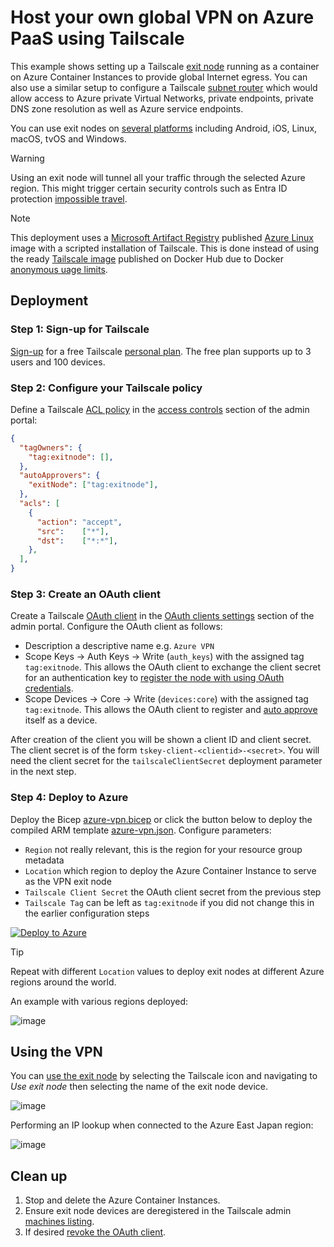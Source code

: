 # Host your own global VPN on Azure PaaS using Tailscale

This example shows setting up a Tailscale [exit node](https://tailscale.com/kb/1103/exit-nodes) running as a container on Azure Container Instances to provide global Internet egress. You can also use a similar setup to configure a Tailscale [subnet router](https://tailscale.com/kb/1019/subnets) which would allow access to Azure private Virtual Networks, private endpoints, private DNS zone resolution as well as Azure service endpoints.

You can use exit nodes on [several platforms](https://tailscale.com/kb/1347/installation#install-and-update-instructions) including Android, iOS, Linux, macOS, tvOS and Windows.

> [!WARNING]
> Using an exit node will tunnel all your traffic through the selected Azure region. This might trigger certain security controls such as Entra ID protection [impossible travel](https://learn.microsoft.com/en-us/entra/id-protection/concept-identity-protection-risks#impossible-travel).

> [!NOTE]
> This deployment uses a [Microsoft Artifact Registry](https://mcr.microsoft.com/) published [Azure Linux](https://github.com/microsoft/azurelinux) image with a scripted installation of Tailscale. This is done instead of using the ready [Tailscale image](https://hub.docker.com/r/tailscale/tailscale) published on Docker Hub due to Docker [anonymous uage limits](https://docs.docker.com/docker-hub/usage/).

## Deployment

### Step 1: Sign-up for Tailscale

[Sign-up](https://login.tailscale.com/start) for a free Tailscale [personal plan](https://tailscale.com/pricing?plan=personal). The free plan supports up to 3 users and 100 devices.

### Step 2: Configure your Tailscale policy

Define a Tailscale [ACL policy](https://tailscale.com/kb/1018/acls) in the [access controls](https://login.tailscale.com/admin/acls/file) section of the admin portal:

```json
{
  "tagOwners": {
    "tag:exitnode": [],
  },
  "autoApprovers": {
    "exitNode": ["tag:exitnode"],
  },
  "acls": [
    {
      "action": "accept",
      "src":    ["*"],
      "dst":    ["*:*"],
    },
  ],
}
```

### Step 3: Create an OAuth client

Create a Tailscale [OAuth client](https://tailscale.com/kb/1215/oauth-clients) in the [OAuth clients settings](https://login.tailscale.com/admin/settings/oauth) section of the admin portal. Configure the OAuth client as follows:
- Description a descriptive name e.g. `Azure VPN`
- Scope Keys -> Auth Keys -> Write (`auth_keys`) with the assigned tag `tag:exitnode`. This allows the OAuth client to exchange the client secret for an authentication key to [register the node with using OAuth credentials](https://tailscale.com/kb/1215/oauth-clients#registering-new-nodes-using-oauth-credentials).
- Scope Devices -> Core -> Write (`devices:core`) with the assigned tag `tag:exitnode`. This allows the OAuth client to register and [auto approve](https://tailscale.com/kb/1337/acl-syntax#auto-approvers) itself as a device.

After creation of the client you will be shown a client ID and client secret. The client secret is of the form `tskey-client-<clientid>-<secret>`. You will need the client secret for the `tailscaleClientSecret` deployment parameter in the next step.

### Step 4: Deploy to Azure

Deploy the Bicep [azure-vpn.bicep](#file-azure-vpn-bicep) or click the button below to deploy the compiled ARM template [azure-vpn.json](#file-azure-vpn-json). Configure parameters:
- `Region` not really relevant, this is the region for your resource group metadata
- `Location` which region to deploy the Azure Container Instance to serve as the VPN exit node
- `Tailscale Client Secret` the OAuth client secret from the previous step
- `Tailscale Tag` can be left as `tag:exitnode` if you did not change this in the earlier configuration steps

[![Deploy to Azure](https://aka.ms/deploytoazurebutton)](https://portal.azure.com/#create/Microsoft.Template/uri/https%3A%2F%2Fraw.githubusercontent.com%2FFraserMetcalf%2FWebway%2Frefs%2Fheads%2Fmain%2Fazure-vpn.json%3Ftoken%3DGHSAT0AAAAAADIWHDJSYO5RJZBWRU6U5JMQ2ESZU7A)

> [!TIP]
> Repeat with different `Location` values to deploy exit nodes at different Azure regions around the world.

An example with various regions deployed:

![image](https://gist.github.com/user-attachments/assets/f964464b-2ebc-4a62-bfa3-b3a89bee3dc2)

## Using the VPN

You can [use the exit node](https://tailscale.com/kb/1408/quick-guide-exit-nodes#use-an-exit-node) by selecting the Tailscale icon and navigating to *Use exit node* then selecting the name of the exit node device.

![image](https://gist.github.com/user-attachments/assets/4b30d7fc-5f35-4e3a-aaa4-125e617df296)

Performing an IP lookup when connected to the Azure East Japan region:

![image](https://gist.github.com/user-attachments/assets/28b2431c-0468-4886-a030-ceeb799a11ae)

## Clean up

1. Stop and delete the Azure Container Instances.
2. Ensure exit node devices are deregistered in the Tailscale admin [machines listing](https://login.tailscale.com/admin/machines).
3. If desired [revoke the OAuth client](https://tailscale.com/kb/1215/oauth-clients#revoking-an-oauth-client).
